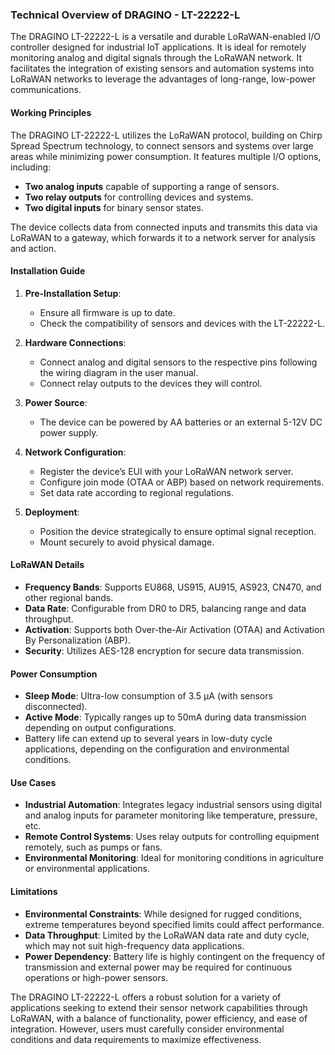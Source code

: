 ### Technical Overview of DRAGINO - LT-22222-L

The DRAGINO LT-22222-L is a versatile and durable LoRaWAN-enabled I/O controller designed for industrial IoT applications. It is ideal for remotely monitoring analog and digital signals through the LoRaWAN network. It facilitates the integration of existing sensors and automation systems into LoRaWAN networks to leverage the advantages of long-range, low-power communications.

#### Working Principles

The DRAGINO LT-22222-L utilizes the LoRaWAN protocol, building on Chirp Spread Spectrum technology, to connect sensors and systems over large areas while minimizing power consumption. It features multiple I/O options, including:
- **Two analog inputs** capable of supporting a range of sensors.
- **Two relay outputs** for controlling devices and systems.
- **Two digital inputs** for binary sensor states.

The device collects data from connected inputs and transmits this data via LoRaWAN to a gateway, which forwards it to a network server for analysis and action.

#### Installation Guide

1. **Pre-Installation Setup**:
   - Ensure all firmware is up to date.
   - Check the compatibility of sensors and devices with the LT-22222-L.

2. **Hardware Connections**:
   - Connect analog and digital sensors to the respective pins following the wiring diagram in the user manual.
   - Connect relay outputs to the devices they will control.

3. **Power Source**:
   - The device can be powered by AA batteries or an external 5-12V DC power supply.

4. **Network Configuration**:
   - Register the device’s EUI with your LoRaWAN network server.
   - Configure join mode (OTAA or ABP) based on network requirements.
   - Set data rate according to regional regulations.

5. **Deployment**:
   - Position the device strategically to ensure optimal signal reception.
   - Mount securely to avoid physical damage.

#### LoRaWAN Details

- **Frequency Bands**: Supports EU868, US915, AU915, AS923, CN470, and other regional bands.
- **Data Rate**: Configurable from DR0 to DR5, balancing range and data throughput.
- **Activation**: Supports both Over-the-Air Activation (OTAA) and Activation By Personalization (ABP).
- **Security**: Utilizes AES-128 encryption for secure data transmission.

#### Power Consumption

- **Sleep Mode**: Ultra-low consumption of 3.5 µA (with sensors disconnected).
- **Active Mode**: Typically ranges up to 50mA during data transmission depending on output configurations.
- Battery life can extend up to several years in low-duty cycle applications, depending on the configuration and environmental conditions.

#### Use Cases

- **Industrial Automation**: Integrates legacy industrial sensors using digital and analog inputs for parameter monitoring like temperature, pressure, etc.
- **Remote Control Systems**: Uses relay outputs for controlling equipment remotely, such as pumps or fans.
- **Environmental Monitoring**: Ideal for monitoring conditions in agriculture or environmental applications.

#### Limitations

- **Environmental Constraints**: While designed for rugged conditions, extreme temperatures beyond specified limits could affect performance.
- **Data Throughput**: Limited by the LoRaWAN data rate and duty cycle, which may not suit high-frequency data applications.
- **Power Dependency**: Battery life is highly contingent on the frequency of transmission and external power may be required for continuous operations or high-power sensors.

The DRAGINO LT-22222-L offers a robust solution for a variety of applications seeking to extend their sensor network capabilities through LoRaWAN, with a balance of functionality, power efficiency, and ease of integration. However, users must carefully consider environmental conditions and data requirements to maximize effectiveness.